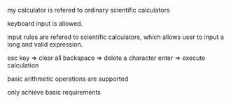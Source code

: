 my calculator is refered to ordinary scientific calculators

keyboard input is allowed.

input rules are refered to scientific calculators, which allows user to input a
long and valid expression.

esc key => clear all
backspace => delete a character
enter => execute calculation

basic arithmetic operations are supported

only achieve basic requirements
